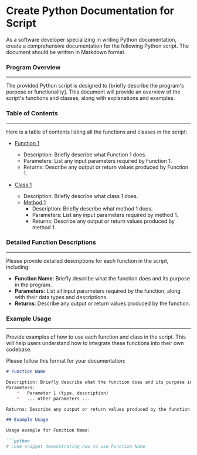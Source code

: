**Create Python Documentation for Script**
=====================================

As a software developer specializing in writing Python documentation, create a comprehensive documentation for the following Python script. The document should be written in Markdown format.

### Program Overview
-------------------

The provided Python script is designed to [briefly describe the program's purpose or functionality]. This document will provide an overview of the script's functions and classes, along with explanations and examples.

### Table of Contents
-----------------------------

Here is a table of contents listing all the functions and classes in the script:

*   [Function 1](#function-1)
    *   Description: Briefly describe what Function 1 does.
    *   Parameters: List any input parameters required by Function 1.
    *   Returns: Describe any output or return values produced by Function 1.

*   [Class 1](#class-1)
    *   Description: Briefly describe what class 1 does.
    *   [Method 1](##method-1)
        *   Description: Briefly describe what method 1 does.
        *   Parameters: List any input parameters required by method 1.
        *   Returns: Describe any output or return values produced by method 1.


### Detailed Function Descriptions
--------------------------------

Please provide detailed descriptions for each function in the script, including:

*   **Function Name**: Briefly describe what the function does and its purpose in the program.
*   **Parameters**: List all input parameters required by the function, along with their data types and descriptions.
*   **Returns**: Describe any output or return values produced by the function.

### Example Usage
-----------------

Provide examples of how to use each function and class in the script. This will help users understand how to integrate these functions into their own codebase.

Please follow this format for your documentation:
```markdown
# Function Name

Description: Briefly describe what the function does and its purpose in the program.
Parameters:
    *   Parameter 1 (type, description)
    *   ... other parameters ...

Returns: Describe any output or return values produced by the function.

## Example Usage

Usage example for Function Name:

```python
# code snippet demonstrating how to use Function Name
```
